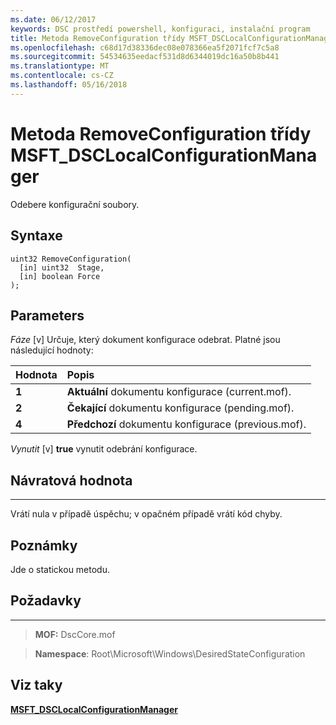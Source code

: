 ```yaml
---
ms.date: 06/12/2017
keywords: DSC prostředí powershell, konfiguraci, instalační program
title: Metoda RemoveConfiguration třídy MSFT_DSCLocalConfigurationManager
ms.openlocfilehash: c68d17d38336dec08e078366ea5f2071fcf7c5a8
ms.sourcegitcommit: 54534635eedacf531d8d6344019dc16a50b8b441
ms.translationtype: MT
ms.contentlocale: cs-CZ
ms.lasthandoff: 05/16/2018
---
```

# <a name="removeconfiguration-method-of-the-msftdsclocalconfigurationmanager-class"></a>Metoda RemoveConfiguration třídy MSFT_DSCLocalConfigurationManager

Odebere konfigurační soubory.

<a name="syntax"></a>Syntaxe
------

```mof
uint32 RemoveConfiguration(
  [in] uint32  Stage,
  [in] boolean Force
);
```

<a name="parameters"></a>Parameters
----------

*Fáze* \[v\] Určuje, který dokument konfigurace odebrat. Platné jsou následující hodnoty:

|Hodnota |Popis |
|:--- |:---|
|**1** | **Aktuální** dokumentu konfigurace (current.mof). |
|**2** | **Čekající** dokumentu konfigurace (pending.mof).  |
|**4** | **Předchozí** dokumentu konfigurace (previous.mof). |

*Vynutit* \[v\] **true** vynutit odebrání konfigurace.

## <a name="return-value"></a>Návratová hodnota
------------

Vrátí nula v případě úspěchu; v opačném případě vrátí kód chyby.

## <a name="remarks"></a>Poznámky

Jde o statickou metodu.

## <a name="requirements"></a>Požadavky
------------
>**MOF:** DscCore.mof

>**Namespace**: Root\Microsoft\Windows\DesiredStateConfiguration


## <a name="see-also"></a>Viz taky


[**MSFT_DSCLocalConfigurationManager**](msft-dsclocalconfigurationmanager.md)